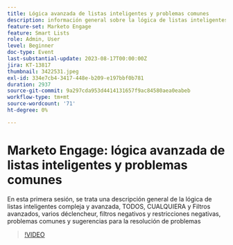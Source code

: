 ```yaml
---
title: Lógica avanzada de listas inteligentes y problemas comunes
description: información general sobre la lógica de listas inteligentes compleja y avanzada, TODOS, CUALQUIER y Filtros avanzados, varios déclencheur, filtros negativos y restricciones negativas, problemas comunes y sugerencias para la resolución de problemas
feature-set: Marketo Engage
feature: Smart Lists
role: Admin, User
level: Beginner
doc-type: Event
last-substantial-update: 2023-08-17T00:00:00Z
jira: KT-13817
thumbnail: 3422531.jpeg
exl-id: 334e7cb4-3417-448e-b209-e197bbf0b781
duration: 2937
source-git-commit: 9a297cda953d4414131657f9ac84580aea0eabeb
workflow-type: tm+mt
source-wordcount: '71'
ht-degree: 0%

---
```


# Marketo Engage: lógica avanzada de listas inteligentes y problemas comunes

En esta primera sesión, se trata una descripción general de la lógica de listas inteligentes compleja y avanzada, TODOS, CUALQUIERA y Filtros avanzados, varios déclencheur, filtros negativos y restricciones negativas, problemas comunes y sugerencias para la resolución de problemas

>[!VIDEO](https://video.tv.adobe.com/v/3422531/?learn=on)
